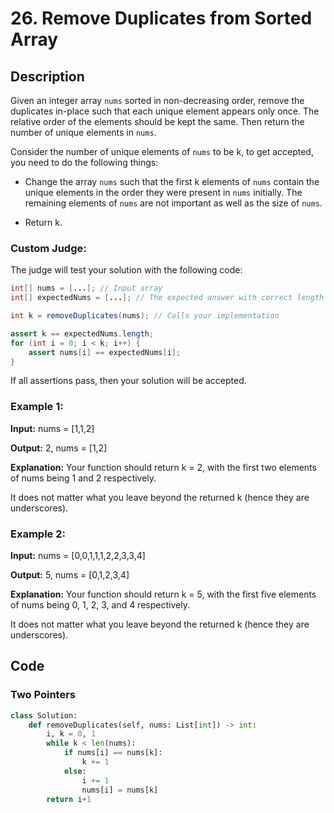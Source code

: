 # 26. Remove Duplicates from Sorted Array

## Description

Given an integer array `nums` sorted in non-decreasing order, remove the duplicates in-place such that each unique element appears only once. The relative order of the elements should be kept the same. Then return the number of unique elements in `nums`.

Consider the number of unique elements of `nums` to be k, to get accepted, you need to do the following things:

* Change the array `nums` such that the first k elements of `nums` contain the unique elements in the order they were present in `nums` initially. The remaining elements of `nums` are not important as well as the size of `nums`.

* Return k.

### Custom Judge:

The judge will test your solution with the following code:

```java
int[] nums = [...]; // Input array
int[] expectedNums = [...]; // The expected answer with correct length

int k = removeDuplicates(nums); // Calls your implementation

assert k == expectedNums.length;
for (int i = 0; i < k; i++) {
    assert nums[i] == expectedNums[i];
}
```
If all assertions pass, then your solution will be accepted.

 

### **Example 1:**

**Input:** nums = [1,1,2]

**Output:** 2, nums = [1,2]

**Explanation:** Your function should return k = 2, with the first two elements of nums being 1 and 2 respectively.

It does not matter what you leave beyond the returned k (hence they are underscores).

### **Example 2:**

**Input:** nums = [0,0,1,1,1,2,2,3,3,4]

**Output:** 5, nums = [0,1,2,3,4]

**Explanation:** Your function should return k = 5, with the first five elements of nums being 0, 1, 2, 3, and 4 respectively.

It does not matter what you leave beyond the returned k (hence they are underscores).

## Code

### Two Pointers

```python
class Solution:
    def removeDuplicates(self, nums: List[int]) -> int:
        i, k = 0, 1
        while k < len(nums):
            if nums[i] == nums[k]:
                k += 1
            else:
                i += 1
                nums[i] = nums[k]
        return i+1
```